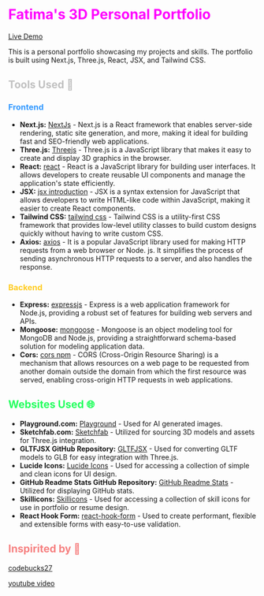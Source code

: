 <h1 style="color:#ff00ff">Fatima's 3D Personal Portfolio</h1>

[Live Demo](https://my-3d-portfolio-two.vercel.app/)

This is a personal portfolio showcasing my projects and skills. The portfolio is built using Next.js, Three.js, React, JSX, and Tailwind CSS.

<h2 style="color:#c0c0c0">Tools Used 🧰</h2>

<h3 style="color:#3399ff">Frontend</h3>

- **Next.js:** [NextJs](https://nextjs.org/) - Next.js is a React framework that enables server-side rendering, static site generation, and more, making it ideal for building fast and SEO-friendly web applications.
- **Three.js:** [Threejs](https://threejs.org/) - Three.js is a JavaScript library that makes it easy to create and display 3D graphics in the browser.
- **React:** [react](https://react.dev/learn) - React is a JavaScript library for building user interfaces. It allows developers to create reusable UI components and manage the application's state efficiently.
- **JSX:** [jsx introduction](https://legacy.reactjs.org/docs/introducing-jsx.html) - JSX is a syntax extension for JavaScript that allows developers to write HTML-like code within JavaScript, making it easier to create React components.
- **Tailwind CSS:** [tailwind css](https://tailwindcss.com/) - Tailwind CSS is a utility-first CSS framework that provides low-level utility classes to build custom designs quickly without having to write custom CSS.
- **Axios:** [axios](https://axios-http.com/docs/intro) - It is a popular JavaScript library used for making HTTP requests from a web browser or Node. js. It simplifies the process of sending asynchronous HTTP requests to a server, and also handles the response.

<h3 style="color:#ffcc22">Backend</h3>

- **Express:** [expressjs](https://expressjs.com/) - Express is a web application framework for Node.js, providing a robust set of features for building web servers and APIs.
- **Mongoose:** [mongoose](https://mongoosejs.com/) - Mongoose is an object modeling tool for MongoDB and Node.js, providing a straightforward schema-based solution for modeling application data.
- **Cors:** [cors npm](https://www.npmjs.com/package/cors) - CORS (Cross-Origin Resource Sharing) is a mechanism that allows resources on a web page to be requested from another domain outside the domain from which the first resource was served, enabling cross-origin HTTP requests in web applications.



<h2 style="color:#22ff5d">Websites Used 🌐</h2>

- **Playground.com:** [Playground](https://www.playground.com) - Used for AI generated images.
- **Sketchfab.com:** [Sketchfab](https://www.sketchfab.com) - Utilized for sourcing 3D models and assets for Three.js integration.
- **GLTFJSX GitHub Repository:** [GLTFJSX](https://github.com/pmndrs/gltfjsx) - Used for converting GLTF models to GLB for easy integration with Three.js.
- **Lucide Icons:** [Lucide Icons](https://lucide.dev/icons/) - Used for accessing a collection of simple and clean icons for UI design.
- **GitHub Readme Stats GitHub Repository:** [GitHub Readme Stats](https://github.com/anuraghazra/github-readme-stats) - Utilized for displaying GitHub stats.
- **Skillicons:** [Skillicons](https://skillicons.dev) - Used for accessing a collection of skill icons for use in portfolio or resume design.
- **React Hook Form:** [react-hook-form](https://react-hook-form.com/) - Used to create performant, flexible and extensible forms with easy-to-use validation.





<h2 style="color:#f68080">Inspirited by 💫</h2>

[codebucks27](https://github.com/codebucks27)

[youtube video](https://www.youtube.com/watch?v=T5t46vuW8fo&list=WL&index=1&ab_channel=CodeBucks)
